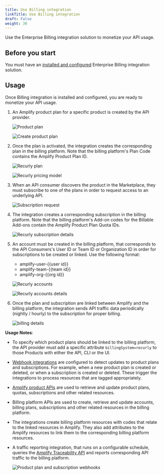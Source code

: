 ```yaml
---
title: Use Billing integration
linkTitle: Use Billing integration
draft: False
weight: 30
---
```

Use the Enterprise Billing integration solution to monetize your API usage.

## Before you start

You must have an [installed and configured](docs/manage_marketplace/customize_marketplace/marketplace_billing/billing_integration/install_configure_billing_integration) Enterprise Billing integration solution.

## Usage

Once Billing integration is installed and configured, you are ready to monetize your API usage.

1. An Amplify product plan for a specific product is created by the API provider.

    ![Product plan](/Images/marketplace/billing_integration/usage1.png)

    ![Create product plan](/Images/marketplace/billing_integration/usage2.png)

2. Once the plan is activated, the integration creates the corresponding plan in the billing platform. Note that the billing platform's Plan Code contains the Amplify Product Plan ID.

    ![Recurly plan](/Images/marketplace/billing_integration/usage3.png)

    ![Recurly pricing model](/Images/marketplace/billing_integration/usage4.png)

3. When an API consumer discovers the product in the Marketplace, they must subscribe to one of the plans in order to request access to an underlying API.

    ![Subscription request](/Images/marketplace/billing_integration/usage5.png)

4. The integration creates a corresponding subscription in the billing platform. Note that the billing platform's Add-on codes for the Billable Add-ons contain the Amplify Product Plan Quota IDs.

    ![Recurly subscription details](/Images/marketplace/billing_integration/usage6.png)

5. An account must be created in the billing platform, that corresponds to the API Consumers's User ID or Team ID or Organization ID in order for subscriptions to be created or linked. Use the following format:

    * amplify-user-{{user id}}
    * amplify-team-{{team id}}
    * amplify-org-{{org id}}

    ![Recurly accounts](/Images/marketplace/billing_integration/usage7.png)

    ![Recurly accounts details](/Images/marketplace/billing_integration/usage8.png)

6. Once the plan and subscription are linked between Amplify and the billing platform, the integration sends API traffic data periodically (nightly / hourly) to the subscription for proper billing.

    ![billing details](/Images/marketplace/billing_integration/usage9.png)

**Usage Notes**:

* To specify which product plans should be linked to the billing platform, the API provider must add a specific attribute `billingSystem=recurly` to those Products with either the API, CLI or the UI.
* [Webhook integrations](/docs/integrate_with_central/webhook) are configured to detect updates to product plans and subscriptions. For example, when a new product plan is created or deleted, or when a subscription is created or deleted. These trigger the integrations to process resources that are tagged appropriately.
* [Amplify product APIs](https://docs.axway.com/category/api) are used to retrieve and update product plans, quotas, subscriptions and other related resources.
* Billing platform APIs are used to create, retrieve and update accounts, billing plans, subscriptions and other related resources in the billing platform.
* The integrations create billing platform resources with codes that relate to the linked resources in Amplify. They also add attributes to the Amplify resources to link them to the corresponding billing platform resources.
* A traffic reporting integration, that runs on a configurable schedule, queries the [Amplify Traceability API](https://apidocs.axway.com/swagger-ui-NEW/index.html?productname=TraceabilityConnector&productversion=1.0.0&filename=swagger.json&disabletry=true) and reports corresponding API traffic to the billing platform.

    ![Product plan and subscription webhooks](/Images/marketplace/billing_integration/usagenotes1.png)
